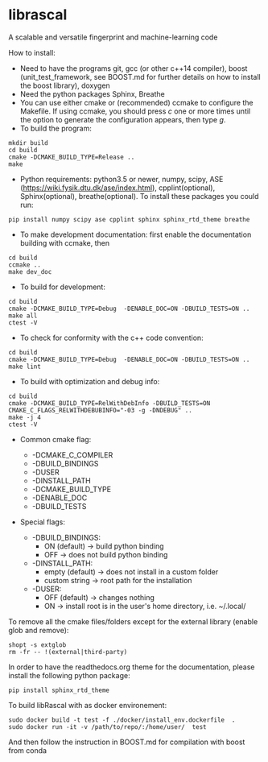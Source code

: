 # librascal
A scalable and versatile fingerprint and machine-learning code

How to install:
* Need to have the programs git, gcc (or other c++14 compiler), boost (unit_test_framework, see BOOST.md for further details on how to install the boost library), doxygen
* Need the python packages Sphinx, Breathe
* You can use either cmake or (recommended) ccmake to configure the Makefile. If using ccmake, you should press *c* one or more times until the option to generate the configuration appears, then type *g*.
* To build the program:
```Shell
mkdir build
cd build
cmake -DCMAKE_BUILD_TYPE=Release ..
make
```

* Python requirements: python3.5 or newer, numpy, scipy, ASE (https://wiki.fysik.dtu.dk/ase/index.html), cpplint(optional), Sphinx(optional), breathe(optional). To install these packages you could run:
```Shell
pip install numpy scipy ase cpplint sphinx sphinx_rtd_theme breathe
```

* To make development documentation: first enable the documentation building with ccmake, then
```Shell
cd build
ccmake ..
make dev_doc
```

* To build for development:
```Shell
cd build
cmake -DCMAKE_BUILD_TYPE=Debug  -DENABLE_DOC=ON -DBUILD_TESTS=ON ..
make all
ctest -V
```

* To check for conformity with the c++ code convention:
```Shell
cd build
cmake -DCMAKE_BUILD_TYPE=Debug  -DENABLE_DOC=ON -DBUILD_TESTS=ON ..
make lint
```

* To build with optimization and debug info:
```Shell
cd build
cmake -DCMAKE_BUILD_TYPE=RelWithDebInfo -DBUILD_TESTS=ON  CMAKE_C_FLAGS_RELWITHDEBUBINFO="-03 -g -DNDEBUG" ..
make -j 4
ctest -V
```

* Common cmake flag:
  + -DCMAKE_C_COMPILER
  + -DBUILD_BINDINGS
  + -DUSER
  + -DINSTALL_PATH
  + -DCMAKE_BUILD_TYPE
  + -DENABLE_DOC
  + -DBUILD_TESTS

* Special flags:
  + -DBUILD_BINDINGS:
    + ON (default) -> build python binding
    + OFF -> does not build python binding
  + -DINSTALL_PATH:
    + empty (default) -> does not install in a custom folder
    + custom string -> root path for the installation
  + -DUSER:
    + OFF (default) -> changes nothing
    + ON -> install root is in the user's home directory, i.e. ~/.local/

To remove all the cmake files/folders except for the external library (enable glob and remove):
```
shopt -s extglob
rm -fr -- !(external|third-party)
```
In order to have the readthedocs.org theme for the documentation, please install the following python package:
```Shell
pip install sphinx_rtd_theme
```

To build libRascal with as docker environement:
```
sudo docker build -t test -f ./docker/install_env.dockerfile  .
sudo docker run -it -v /path/to/repo/:/home/user/  test
```
And then follow the instruction in BOOST.md for compilation with boost from conda

